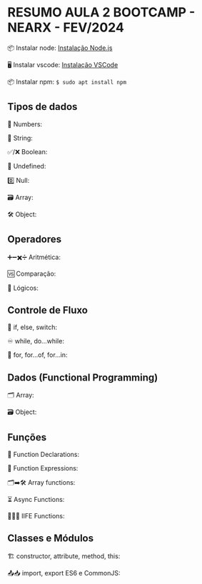 # RESUMO AULA 2 BOOTCAMP - NEARX - FEV/2024

📦 Instalar node: [Instalação Node.js](https://nodejs.org/en/download/package-manager#debian-and-ubuntu-based-linux-distributions)

🖥️ Instalar vscode: [Instalação VSCode](https://code.visualstudio.com/download)

📦 Instalar npm: `$ sudo apt install npm`
 
## Tipos de dados

🔢 Numbers:

📝 String:

✅/❌ Boolean:

🚫 Undefined: 

0️⃣ Null: 

🗃️ Array: 

🛠️ Object: 


## Operadores

➕➖✖️➗ Aritmética:

🆚 Comparação:

🧠 Lógicos: 


## Controle de Fluxo

🚦 if, else, switch:

♾️ while, do...while: 

🔄 for, for...of, for...in:


## Dados (Functional Programming)

🗂️ Array: 

🗃️ Object: 
 
## Funções

📣 Function Declarations: 

💬 Function Expressions: 

🗂️➡️🛠️ Array functions: 

⏳ Async Functions:

🏃‍♂️💨 IIFE Functions: 
 
## Classes e Módulos

🏗️ constructor, attribute, method, this: 

📤📥 import, export ES6 e CommonJS: 
